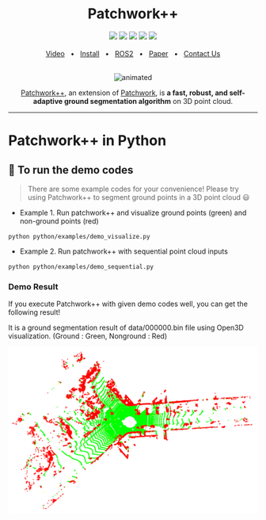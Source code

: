 <div align="center">
    <h1>Patchwork++</h1>
    <a href="https://github.com/url-kaist/patchwork-plusplus/tree/master/patchworkpp"><img src="https://img.shields.io/badge/-C++-blue?logo=cplusplus" /></a>
    <a href="https://github.com/url-kaist/patchwork-plusplus/tree/master"><img src="https://img.shields.io/badge/Python-3670A0?logo=python&logoColor=ffdd54" /></a>
    <a href="https://github.com/url-kaist/patchwork-plusplus/tree/master/ros"><img src="https://img.shields.io/badge/ROS2-Humble-blue" /></a>
    <a href="https://github.com/url-kaist/patchwork-plusplus/tree/master"><img src="https://img.shields.io/badge/Linux-FCC624?logo=linux&logoColor=black" /></a>
    <a href="https://ieeexplore.ieee.org/document/9981561"><img src="https://img.shields.io/badge/DOI-10.1109/IROS47612.2022.9981561-004088.svg"/>
    <br />
    <br />
    <a href=https://www.youtube.com/watch?v=fogCM159GRk>Video</a>
    <span>&nbsp;&nbsp;•&nbsp;&nbsp;</span>
    <a href="https://github.com/url-kaist/patchwork-plusplus/tree/master/README.md###Python">Install</a>
    <span>&nbsp;&nbsp;•&nbsp;&nbsp;</span>
    <a href="https://github.com/url-kaist/patchwork-plusplus/tree/master/ros">ROS2</a>
    <span>&nbsp;&nbsp;•&nbsp;&nbsp;</span>
    <a href=https://www.youtube.com/watch?v=fogCM159GRk>Paper</a>
    <span>&nbsp;&nbsp;•&nbsp;&nbsp;</span>
    <a href=https://github.com/url-kaist/patchwork-plusplus/issues>Contact Us</a>
  <br />
  <br />
  <p align="center"><img src=../pictures/patchwork++.gif alt="animated" /></p>

[Patchwork++][arxivlink], an extension of [Patchwork][patchworklink], is **a fast, robust, and self-adaptive ground segmentation algorithm** on 3D point cloud.

</div>

______________________________________________________________________

# Patchwork++ in Python

## :runner: To run the demo codes

> There are some example codes for your convenience!
> Please try using Patchwork++ to segment ground points in a 3D point cloud :smiley:

- Example 1. Run patchwork++ and visualize ground points (green) and non-ground points (red)

```commandline
python python/examples/demo_visualize.py
```

- Example 2. Run patchwork++ with sequential point cloud inputs

```commandline
python python/examples/demo_sequential.py
```

### Demo Result

If you execute Patchwork++ with given demo codes well, you can get the following result!

It is a ground segmentation result of data/000000.bin file using Open3D visualization. (Ground : Green, Nonground : Red)

![Open3D Visualization of "data/000000.bin"](../pictures/demo_000000.png)

[arxivlink]: https://arxiv.org/abs/2207.11919
[patchworklink]: https://github.com/LimHyungTae/patchwork
